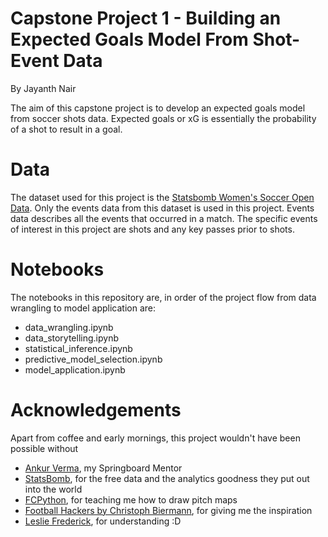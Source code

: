 # Capstone Project 1 - Building an Expected Goals Model From Shot-Event Data

By Jayanth Nair

The aim of this capstone project is to develop an expected goals model from soccer shots data. Expected goals or xG is essentially the probability of a shot to result in a goal.

# Data
The dataset used for this project is the [Statsbomb Women's Soccer Open Data](https://github.com/j-v-n/open-data). Only the events data from this dataset is used in this project. Events data describes all the events that occurred in a match. The specific events of interest in this project are shots and any key passes prior to shots.

# Notebooks
The notebooks in this repository are, in order of the project flow from data wrangling to model application are:
  - data_wrangling.ipynb
  - data_storytelling.ipynb
  - statistical_inference.ipynb
  - predictive_model_selection.ipynb
  - model_application.ipynb

# Acknowledgements
Apart from coffee and early mornings, this project wouldn't have been possible without
- [Ankur Verma](https://github.com/ankurv857), my Springboard Mentor
- [StatsBomb](https://statsbomb.com/), for the free data and the analytics goodness they put out into the world
- [FCPython](https://fcpython.com/), for teaching me how to draw pitch maps
- [Football Hackers by Christoph Biermann](https://www.goodreads.com/book/show/45029227-football-hackers), for giving me the inspiration
- [Leslie Frederick](https://github.com/lfrederick2106), for  understanding :D